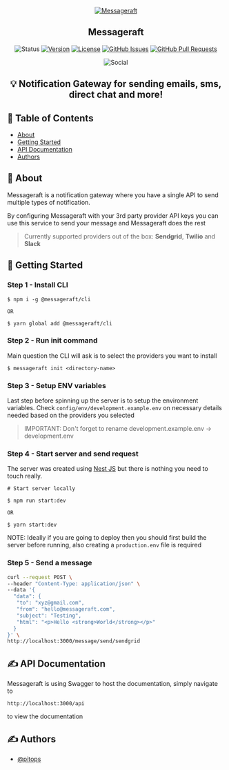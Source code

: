 <p align="center">
  <a href="" rel="noopener">
 <img src="https://i.imgur.com/K8iNOa8.png" alt="Messageraft"></a>
</p>

<h2 align="center">Messageraft</h3>

<div align="center">

![Status](https://img.shields.io/badge/status-active-success.svg)
[![Version](https://img.shields.io/npm/v/@messageraft/cli.svg)](https://npmjs.org/package/@messageraft/cli)
[![License](https://img.shields.io/npm/l/@messageraft/cli)](https://github.com/messageraft/cli/blob/main/package.json)
[![GitHub Issues](https://img.shields.io/github/issues/messageraft/cli.svg)](https://github.com/messageraft/cli/issues)
[![GitHub Pull Requests](https://img.shields.io/github/issues-pr/messageraft/cli.svg)](https://github.com/messageraft/cli/pulls)
</div>

<div align="center">

![Social](https://img.shields.io/twitter/follow/messageraft_com?style=social)

</div>

## <p align = "center">💡 Notification Gateway for sending emails, sms, direct chat and more!</p>

## 📝 Table of Contents

<!-- toc -->
- [About](#about)
- [Getting Started](#getting-started)
- [API Documentation](#api-documentation)
- [Authors](#authors)
<!-- tocstop -->

<!-- about -->
## 🧐 About <a name = "about"></a>
Messageraft is a notification gateway where you have a single API to send multiple types of notification.

By configuring Messageraft with your 3rd party provider API keys you can use this service to send your message and Messageraft does the rest

> Currently supported providers out of the box: **Sendgrid**, **Twilio** and **Slack**
<!-- aboutstop -->

## 🏁 Getting Started <a name ="getting-started"></a>

### Step 1 - Install CLI

```sh-session
$ npm i -g @messageraft/cli

OR

$ yarn global add @messageraft/cli
```

### Step 2 - Run init command
Main question the CLI will ask is to select the providers you want to install

```sh-session
$ messageraft init <directory-name>
```

### Step 3 - Setup ENV variables
Last step before spinning up the server is to setup the environment variables. Check `config/env/development.example.env` on necessary details needed based on the providers you selected

> IMPORTANT: Don't forget to rename development.example.env -> development.env

### Step 4 - Start server and send request
The server was created using [Nest JS](https://nestjs.com/) but there is nothing you need to touch really.
```sh-session
# Start server locally

$ npm run start:dev
 
OR

$ yarn start:dev
```
NOTE: Ideally if you are going to deploy then you should first build the server before running, also creating a `production.env` file is required

### Step 5 - Send a message

```bash
curl --request POST \
--header "Content-Type: application/json" \
--data '{
  "data": {
   "to": "xyz@gmail.com",
   "from": "hello@messageraft.com",
   "subject": "Testing",
   "html": "<p>Hello <strong>World</strong></p>"
  }
}' \
http://localhost:3000/message/send/sendgrid
```

## ✍️ API Documentation <a name = "api-documentation"></a>

Messageraft is using Swagger to host the documentation, simply navigate to 

```
http://localhost:3000/api
```

to view the documentation

<!-- usagestop -->

## ✍️ Authors <a name = "authors"></a>

- [@pitops](https://github.com/pitops)
